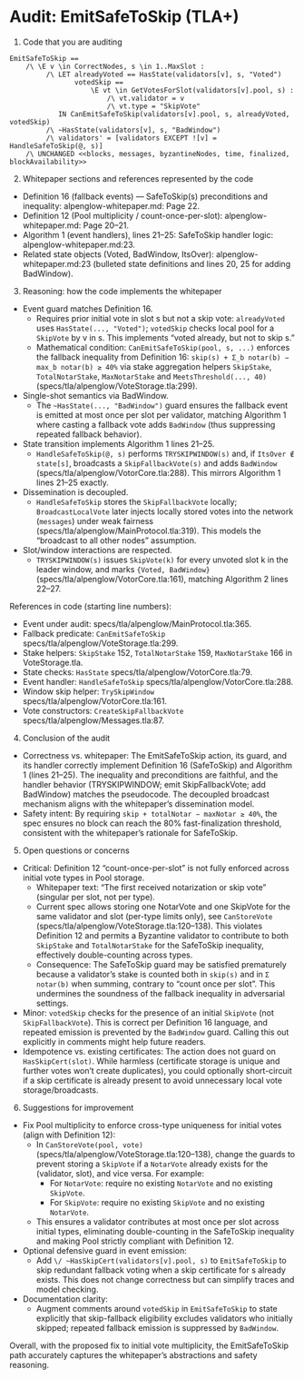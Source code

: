 # Audit: EmitSafeToSkip (TLA+)

1. Code that you are auditing

```tla
EmitSafeToSkip ==
    /\ \E v \in CorrectNodes, s \in 1..MaxSlot :
         /\ LET alreadyVoted == HasState(validators[v], s, "Voted")
                votedSkip == 
                    \E vt \in GetVotesForSlot(validators[v].pool, s) :
                        /\ vt.validator = v
                        /\ vt.type = "SkipVote"
            IN CanEmitSafeToSkip(validators[v].pool, s, alreadyVoted, votedSkip)
         /\ ~HasState(validators[v], s, "BadWindow")
         /\ validators' = [validators EXCEPT ![v] = HandleSafeToSkip(@, s)]
    /\ UNCHANGED <<blocks, messages, byzantineNodes, time, finalized, blockAvailability>>
```

2. Whitepaper sections and references represented by the code

- Definition 16 (fallback events) — SafeToSkip(s) preconditions and inequality: alpenglow-whitepaper.md: Page 22.
- Definition 12 (Pool multiplicity / count-once-per-slot): alpenglow-whitepaper.md: Page 20–21.
- Algorithm 1 (event handlers), lines 21–25: SafeToSkip handler logic: alpenglow-whitepaper.md:23.
- Related state objects (Voted, BadWindow, ItsOver): alpenglow-whitepaper.md:23 (bulleted state definitions and lines 20, 25 for adding BadWindow).

3. Reasoning: how the code implements the whitepaper

- Event guard matches Definition 16.
  - Requires prior initial vote in slot s but not a skip vote: `alreadyVoted` uses `HasState(..., "Voted")`; `votedSkip` checks local pool for a `SkipVote` by v in s. This implements “voted already, but not to skip s.”
  - Mathematical condition: `CanEmitSafeToSkip(pool, s, ...)` enforces the fallback inequality from Definition 16: `skip(s) + Σ_b notar(b) − max_b notar(b) ≥ 40%` via stake aggregation helpers `SkipStake`, `TotalNotarStake`, `MaxNotarStake` and `MeetsThreshold(..., 40)` (specs/tla/alpenglow/VoteStorage.tla:299).
- Single-shot semantics via BadWindow.
  - The `~HasState(..., "BadWindow")` guard ensures the fallback event is emitted at most once per slot per validator, matching Algorithm 1 where casting a fallback vote adds `BadWindow` (thus suppressing repeated fallback behavior).
- State transition implements Algorithm 1 lines 21–25.
  - `HandleSafeToSkip(@, s)` performs `TRYSKIPWINDOW(s)` and, if `ItsOver ∉ state[s]`, broadcasts a `SkipFallbackVote(s)` and adds `BadWindow` (specs/tla/alpenglow/VotorCore.tla:288). This mirrors Algorithm 1 lines 21–25 exactly.
- Dissemination is decoupled.
  - `HandleSafeToSkip` stores the `SkipFallbackVote` locally; `BroadcastLocalVote` later injects locally stored votes into the network (`messages`) under weak fairness (specs/tla/alpenglow/MainProtocol.tla:319). This models the “broadcast to all other nodes” assumption.
- Slot/window interactions are respected.
  - `TRYSKIPWINDOW(s)` issues `SkipVote(k)` for every unvoted slot k in the leader window, and marks `{Voted, BadWindow}` (specs/tla/alpenglow/VotorCore.tla:161), matching Algorithm 2 lines 22–27.

References in code (starting line numbers):
- Event under audit: specs/tla/alpenglow/MainProtocol.tla:365.
- Fallback predicate: `CanEmitSafeToSkip` specs/tla/alpenglow/VoteStorage.tla:299.
- Stake helpers: `SkipStake` 152, `TotalNotarStake` 159, `MaxNotarStake` 166 in VoteStorage.tla.
- State checks: `HasState` specs/tla/alpenglow/VotorCore.tla:79.
- Event handler: `HandleSafeToSkip` specs/tla/alpenglow/VotorCore.tla:288.
- Window skip helper: `TrySkipWindow` specs/tla/alpenglow/VotorCore.tla:161.
- Vote constructors: `CreateSkipFallbackVote` specs/tla/alpenglow/Messages.tla:87.

4. Conclusion of the audit

- Correctness vs. whitepaper: The EmitSafeToSkip action, its guard, and its handler correctly implement Definition 16 (SafeToSkip) and Algorithm 1 (lines 21–25). The inequality and preconditions are faithful, and the handler behavior (TRYSKIPWINDOW; emit SkipFallbackVote; add BadWindow) matches the pseudocode. The decoupled broadcast mechanism aligns with the whitepaper’s dissemination model.
- Safety intent: By requiring `skip + totalNotar − maxNotar ≥ 40%`, the spec ensures no block can reach the 80% fast-finalization threshold, consistent with the whitepaper’s rationale for SafeToSkip.

5. Open questions or concerns

- Critical: Definition 12 “count-once-per-slot” is not fully enforced across initial vote types in Pool storage.
  - Whitepaper text: “The first received notarization or skip vote” (singular per slot, not per type).
  - Current spec allows storing one NotarVote and one SkipVote for the same validator and slot (per-type limits only), see `CanStoreVote` (specs/tla/alpenglow/VoteStorage.tla:120–138). This violates Definition 12 and permits a Byzantine validator to contribute to both `SkipStake` and `TotalNotarStake` for the SafeToSkip inequality, effectively double-counting across types.
  - Consequence: The SafeToSkip guard may be satisfied prematurely because a validator’s stake is counted both in `skip(s)` and in `Σ notar(b)` when summing, contrary to “count once per slot”. This undermines the soundness of the fallback inequality in adversarial settings.
- Minor: `votedSkip` checks for the presence of an initial `SkipVote` (not `SkipFallbackVote`). This is correct per Definition 16 language, and repeated emission is prevented by the `BadWindow` guard. Calling this out explicitly in comments might help future readers.
- Idempotence vs. existing certificates: The action does not guard on `HasSkipCert(slot)`. While harmless (certificate storage is unique and further votes won’t create duplicates), you could optionally short-circuit if a skip certificate is already present to avoid unnecessary local vote storage/broadcasts.

6. Suggestions for improvement

- Fix Pool multiplicity to enforce cross-type uniqueness for initial votes (align with Definition 12):
  - In `CanStoreVote(pool, vote)` (specs/tla/alpenglow/VoteStorage.tla:120–138), change the guards to prevent storing a `SkipVote` if a `NotarVote` already exists for the (validator, slot), and vice versa. For example:
    - For `NotarVote`: require no existing `NotarVote` and no existing `SkipVote`.
    - For `SkipVote`: require no existing `SkipVote` and no existing `NotarVote`.
  - This ensures a validator contributes at most once per slot across initial types, eliminating double-counting in the SafeToSkip inequality and making Pool strictly compliant with Definition 12.
- Optional defensive guard in event emission:
  - Add `\/ ~HasSkipCert(validators[v].pool, s)` to `EmitSafeToSkip` to skip redundant fallback voting when a skip certificate for s already exists. This does not change correctness but can simplify traces and model checking.
- Documentation clarity:
  - Augment comments around `votedSkip` in `EmitSafeToSkip` to state explicitly that skip-fallback eligibility excludes validators who initially skipped; repeated fallback emission is suppressed by `BadWindow`.

Overall, with the proposed fix to initial vote multiplicity, the EmitSafeToSkip path accurately captures the whitepaper’s abstractions and safety reasoning.
